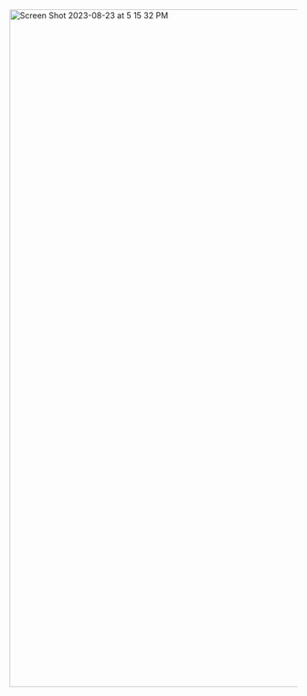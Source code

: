 <img width="1187" alt="Screen Shot 2023-08-23 at 5 15 32 PM" src="https://github.com/KseGreb/react-dessert-search-api/assets/110953599/f4b545ea-b0c1-4712-924a-e2577a403995">
